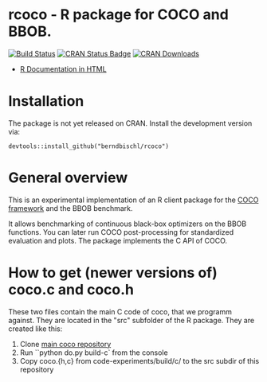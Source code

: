 # rcoco - R package for COCO and BBOB.

[![Build Status](https://travis-ci.org/berndbischl/rcoco.svg?branch=master)](https://travis-ci.org/berndbischl/rcoco)
[![CRAN Status Badge](http://www.r-pkg.org/badges/version/rcoco)](https://CRAN.R-project.org/package=rcoco)
[![CRAN Downloads](http://cranlogs.r-pkg.org/badges/rcoco)](https://cran.rstudio.com/web/packages/rcoco/index.html)

* [R Documentation in HTML](http://rpackages.ianhowson.com/cran/rcoco/)

# Installation 

The package is not yet released on CRAN. Install the development version via:

```splus
devtools::install_github("berndbischl/rcoco")
```

# General overview

This is an experimental implementation of an R client package for the [COCO framework](https://github.com/numbbo/coco) and the BBOB benchmark.

It allows benchmarking of continuous black-box optimizers on the BBOB functions. You can later run COCO post-processing for standardized evaluation and plots. The package implements the C API of COCO.

# How to get (newer versions of) coco.c and coco.h

These two files contain the main C code of coco, that we programm against.
They are located in the "src" subfolder of the R package. They are created like this:

1. Clone [main coco repository](https://github.com/numbbo/coco)
1. Run ``python do.py build-c` from the console
1. Copy coco.{h,c} from code-experiments/build/c/ to the src subdir of this repository




